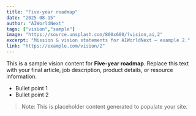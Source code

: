 ```yaml
---
title: "Five-year roadmap"
date: "2025-08-15"
author: "AIWorldNext"
tags: ["vision","sample"]
image: "https://source.unsplash.com/800x600/?vision,ai,2"
excerpt: "Mission & vision statements for AIWorldNext — example 2."
link: "https://example.com/vision/2"
---
```


This is a sample vision content for **Five-year roadmap**. Replace this text with your final article, job description, product details, or resource information.

- Bullet point 1
- Bullet point 2

> Note: This is placeholder content generated to populate your site.
